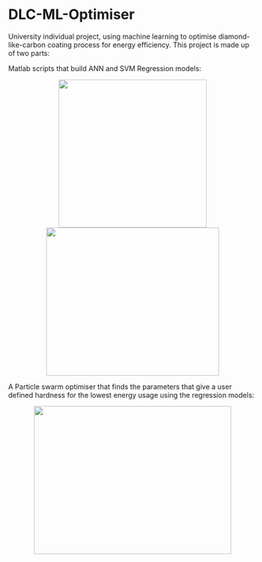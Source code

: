 # DLC-ML-Optimiser
University individual project, using machine learning to optimise diamond-like-carbon coating process for energy efficiency.
This project is made up of two parts: 

Matlab scripts that build ANN and SVM Regression models:

<p align="center">
  <img src="https://i.imgur.com/pO5fVtW.png" width="300" height="300" /> <img src="https://i.imgur.com/Z0RDuzK.png" width="350" height="300" />
</p>


A Particle swarm optimiser that finds the parameters that give a user defined hardness for the lowest energy usage using the regression models:
<p align="center">
  <img src="https://media1.giphy.com/media/A3QF9vR710nW8Rwyri/giphy.gif?cid=790b7611510a4e5fa47eb8af1154856d264bc328a9b2adf3&rid=giphy.gif&ct=g" width="400" height="300"     /> 
</p>
